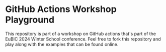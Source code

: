 # GitHub Actions Workshop Playground

This repository is part of a workshop on GitHub actions that's part of the EuBIC 2024 Winter School conference.
Feel free to fork this repository and play along with the examples that can be found online.
